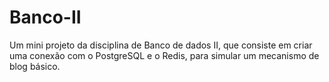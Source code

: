 # Banco-II

Um mini projeto da disciplina de Banco de dados II, que consiste em criar uma conexão com o PostgreSQL e o Redis, para simular um mecanismo de blog básico.
